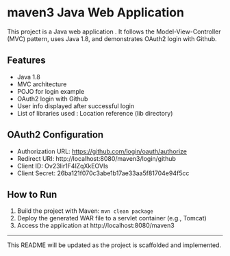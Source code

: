 # maven3 Java Web Application

This project is a Java web application . It follows the Model-View-Controller (MVC) pattern, uses Java 1.8, and demonstrates OAuth2 login with Github.

## Features
- Java 1.8
- MVC architecture
- POJO for login example
- OAuth2 login with Github
- User info displayed after successful login
- List of libraries used : Location reference (lib directory)

## OAuth2 Configuration
- Authorization URL: https://github.com/login/oauth/authorize
- Redirect URI: http://localhost:8080/maven3/login/github
- Client ID: Ov23lir1F4lZqXkEOVIs
- Client Secret: 26ba121f070c3abe1b17ae33aa5f81704e94f5cc

## How to Run
1. Build the project with Maven: `mvn clean package`
2. Deploy the generated WAR file to a servlet container (e.g., Tomcat)
3. Access the application at http://localhost:8080/maven3

---

This README will be updated as the project is scaffolded and implemented.

